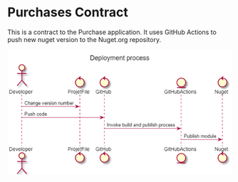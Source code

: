 # Purchases Contract

This is a contract to the Purchase application. It uses GitHub Actions to push new nuget version to the Nuget.org repository.

![DeploymentProcess](Images\DeploymentProcess.png)

